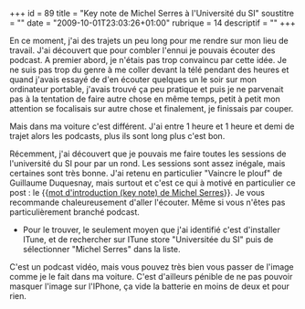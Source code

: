 +++
id = 89
title = "Key note de Michel Serres à l'Université du SI"
soustitre = ""
date = "2009-10-01T23:03:26+01:00"
rubrique = 14
descriptif = ""
+++

<div class="chapo"></div>
En ce moment, j'ai des trajets un peu long pour me rendre sur mon lieu de travail. J'ai découvert que pour combler l'ennui je pouvais écouter des podcast. A premier abord, je n'étais pas trop convaincu par cette idée. Je ne suis pas trop du genre à me coller devant la télé pendant des heures et quand j'avais essayé de d'en écouter quelques un le soir sur mon ordinateur portable, j'avais trouvé ça peu pratique et puis je ne parvenait pas à la tentation de faire autre chose en même temps, petit à petit mon attention se focalisais sur autre chose et finalement, je finissais par couper.

Mais dans ma voiture c'est différent. J'ai entre 1 heure et 1 heure et demi de trajet alors les podcasts, plus ils sont long plus c'est bon.

Récemment, j'ai découvert que je pouvais me faire toutes les sessions de l'université du SI pour par un rond. Les sessions sont assez inégale, mais certaines sont très bonne. J'ai retenu en particulier "Vaincre le plouf" de Guillaume Duquesnay, mais surtout et c'est ce qui à motivé en particulier ce post : le {{[mot d'introduction (key note) de Michel Serres](http://usi2008.universite-du-si.com/Speakers.aspx#Michel_Serres)}}. Je vous recommande chaleureusement d'aller l'écouter. Même si vous n'êtes pas particulièrement branché podcast.

- Pour le trouver, le seulement moyen que j'ai identifié c'est d'installer ITune, et de rechercher sur ITune store "Universitée du SI" puis de sélectionner "Michel Serres" dans la liste.

C'est un podcast vidéo, mais vous pouvez très bien vous passer de l'image comme je le fait dans ma voiture. C'est d'ailleurs pénible de ne pas pouvoir masquer l'image sur l'IPhone, ça vide la batterie en moins de deux et pour rien.